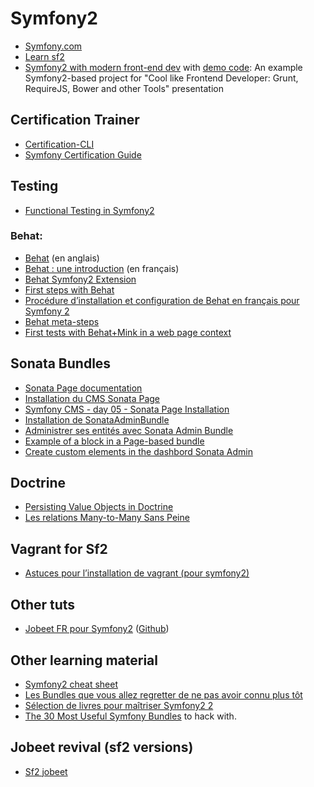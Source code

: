 # Symfony2

- [Symfony.com](http://symfony.com)
- [Learn sf2](http://gnugat.github.io/tags/learn-symfony2-series.html)
- [Symfony2 with modern front-end dev](http://fr.slideshare.net/weaverryan/cool-like-frontend-developer-grunt-requirejs-bower-and-other-tools-29177248) with [demo code](https://github.com/knpuniversity/symfonycon-frontend): An example Symfony2-based project for "Cool like Frontend Developer: Grunt, RequireJS, Bower and other Tools" presentation


## Certification Trainer

- [Certification-CLI](https://github.com/certificationy/certificationy-cli)
- [Symfony Certification Guide](https://github.com/jmolivas/symfony-certification-guide)

## Testing

- [Functional Testing in Symfony2](http://www.sitepoint.com/functional-testing-symfony2/)

### Behat:

- [Behat](http://docs.behat.org/) (en anglais)
- [Behat : une introduction](http://blog.lepine.pro/php/behat-jour-1-comment-tester-son-produit-scrum) (en français)
- [Behat Symfony2 Extension](http://extensions.behat.org/symfony2/index.html)
- [First steps with Behat](https://www.theodo.fr/blog/2013/04/first-steps-with-behat/)
- [Procédure d’installation et configuration de Behat en français pour Symfony 2](http://blog.prestaconcept.net/2013/02/11/procedure-dinstallation-et-configuration-de-behat-en-francais-pour-symfony-2.html)
- [Behat meta-steps](http://knplabs.com/blog/2011/12/15/behat-like-a-boss-meta-steps/)
- [First tests with Behat+Mink in a web page context](http://www.theodo.fr/blog/2013/04/first-steps-with-behat/)


## Sonata Bundles

- [Sonata Page documentation](http://sonata-project.org/bundles/page/master/doc/index.html)
- [Installation du CMS Sonata Page](http://www.coolcoyote.net/php-mysql/installation-du-cms-sonata-page)
- [Symfony CMS - day 05 - Sonata Page Installation](http://pygmeeweb.com/2013/10/13/cms-day05-sonata-page-installation.html)
- [Installation de SonataAdminBundle](http://jobeet.thuau.fr/le-paquet-admin)
- [Administrer ses entités avec Sonata Admin Bundle](http://www.valentin-rebierre.ekow.o2switch.net/administrer-ses-entites-avec-sonata-admin-bundle/)
- [Example of a block in a Page-based bundle](https://github.com/STIWL/STIWLEschoolThirdSonataBlockBundle)
- [Create custom elements in the dashbord Sonata Admin](http://stackoverflow.com/a/15167450/490589)

## Doctrine

- [Persisting Value Objects in Doctrine](http://rosstuck.com/persisting-value-objects-in-doctrine/)
- [Les relations Many-to-Many Sans Peine](http://www.prowebdev.us/2012/07/symfnoy2-many-to-many-relation-with.html)

## Vagrant for Sf2

- [Astuces pour l’installation de vagrant (pour symfony2)](http://blog.prestaconcept.net/2012/05/14/astuces-pour-linstallation-de-vagrant-pour-symfony2.html)

## Other tuts

- [Jobeet FR pour Symfony2](http://jobeet.thuau.fr/) ([Github](https://github.com/thujohn/Jobeet))

## Other learning material

- [Symfony2 cheat sheet](http://www.symfony2cheatsheet.com)
- [Les Bundles que vous allez regretter de ne pas avoir connu plus tôt](http://jolicode.github.io/best-bundle-conf)
- [Sélection de livres pour maîtriser Symfony2 2](http://www.haimoura.fr/Blog/Selection-de-livres-pour-maitriser-Symfony-2)
- [The 30 Most Useful Symfony Bundles](http://symfony.com/blog/the-30-most-useful-symfony-bundles-and-making-them-even-better) to hack with.

## Jobeet revival (sf2 versions)
- [Sf2 jobeet](http://www.intelligentbee.com/blog/2013/08/07/symfony2-jobeet-day-1-starting-up-the-project/)
